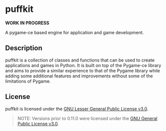 # puffkit

**WORK IN PROGRESS**

A pygame-ce based engine for application and game development.

## Description

puffkit is a collection of classes and functions that can be used to create applications and games in Python.
It is built on top of the Pygame-ce library and aims to provide a similar experience to that of the Pygame library
while adding some additional features and improvements without some of the limitations of Pygame.

## License

puffkit is licensed under the [GNU Lesser General Public License v3.0](LICENSE).

> NOTE: Versions prior to 0.11.0 were licensed under the [GNU General Public License v3.0](https://www.gnu.org/licenses/gpl-3.0.en.html).
